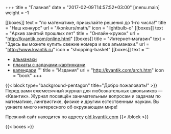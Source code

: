 +++ 
title = "Главная" 
date = "2017-02-09T14:57:52+03:00"
[menu.main]
 weight = -1
 
[[boxes]]
text = "по математике, присылайте решения до 1-го числа!"
title = "Наш конкурс"
url = "/konkurs/math/"
icon = "lightbulb-o"
[[boxes]]
text = "Архив занятий прошлых лет"
title = "Онлайн-кружок"
url = "http://kvantik.com/online.html"
[[boxes]]
title = "Интернет-магазин"
text = "Здесь вы можете купить свежие номера и все альманахи."
url = "http://www.kvantik.ru"
icon = "shopping-basket"
[[boxes]]
text = '''
- [альманахи](http://kvantik.com/arch.htm#alm)
- [плакаты с задачами-картинками](http://kvantik.com/arch.htm#plakaty)
- [календари](http://kvantik.com/arch.htm#kalendary)
'''
title = "Издания"
url = "http://kvantik.com/arch.htm"
icon = "book"
+++

{{< block type="background-pentagon" title="Добро пожаловать!" >}}
Перед вами ежемесячный журнал для любознательных школьников — «Квантик». Журнал
посвящён занимательным вопросам и задачам по математике, лингвистике, физике и
другим естественным наукам. Вы узнаете много интересного об окружающем мире!

Прежний сайт находится по адресу [old.kvantik.com](http://old.kvantik.com)
{{< /block >}}


{{< boxes >}}
